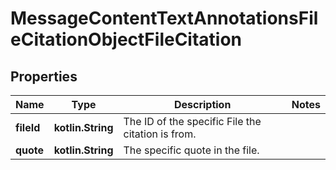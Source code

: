 
# MessageContentTextAnnotationsFileCitationObjectFileCitation

## Properties
Name | Type | Description | Notes
------------ | ------------- | ------------- | -------------
**fileId** | **kotlin.String** | The ID of the specific File the citation is from. | 
**quote** | **kotlin.String** | The specific quote in the file. | 



